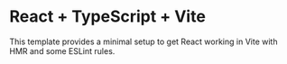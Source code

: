 # React + TypeScript + Vite

This template provides a minimal setup to get React working in Vite with HMR and some ESLint rules.
 
 
